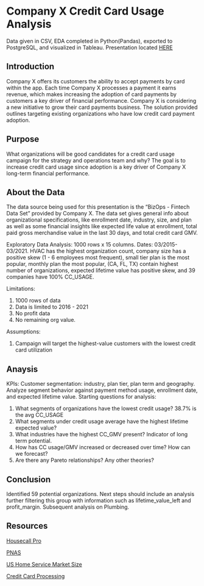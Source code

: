 # Company X Credit Card Usage Analysis
Data given in CSV, EDA completed in Python(Pandas), exported to PostgreSQL, and visualized in Tableau. 
Presentation located [HERE](https://github.com/josephmsmith/Company-X-CC-Usage-Analysis/blob/main/Fintech%20Service%20Company%20-%20CC%20USAGE%20ANALYSIS%20-%20Case%20Study.pdf)

## Introduction
Company X offers its customers the ability to accept payments by card within the app. 
Each time Company X processes a payment it earns revenue, which makes increasing the adoption of card payments by customers a key driver of financial performance. 
Company X is considering a new initiative to grow their card payments business. 
The solution provided outlines targeting existing organizations who have low credit card payment adoption.

## Purpose 
What organizations will be good candidates for a credit card usage campaign for the strategy and operations team and why? 
The goal is to increase credit card usage since adoption is a key driver of Company X long-term financial performance. 

## About the Data
The data source being used for this presentation is the “BizOps - Fintech Data Set” provided by Company X. The data set gives general info about organizational specifications, like enrollment date, industry, size, and plan as well as some financial insights like expected life value at enrollment, total paid gross merchandise value in the last 30 days, and total credit card GMV. 

Exploratory Data Analysis:
1000 rows x 15 columns. Dates: 03/2015-03/2021. HVAC has the highest organization count, company size has a positive skew (1 - 6 employees most frequent), small tier plan is the most popular, monthly plan the most popular, (CA, FL, TX) contain highest number of organizations, expected lifetime value has positive skew, and 39 companies have 100% CC_USAGE.

Limitations: 
1. 1000 rows of data
2. Data is limited to 2016 - 2021
3. No profit data
4. No remaining org value.

Assumptions: 
1. Campaign will target the highest-value customers with the lowest credit card utilization

## Anaysis
KPIs: Customer segmentation: industry, plan tier, plan term and geography. Analyze segment behavior against  payment method usage, enrollment date, and expected lifetime value. 
Starting questions for analysis:  
1. What segments of organizations have the lowest credit usage? 38.7% is the avg CC_USAGE
2. What segments under credit usage average have the highest lifetime expected value?
3. What industries have the highest CC_GMV present? Indicator of long term potential.
4. How has CC usage/GMV increased or decreased over time? How can we forecast?
5. Are there any Pareto relationships? Any other theories?

## Conclusion
Identified 59 potential organizations. Next steps should include an analysis further filtering this group with information such as lifetime_value_left and profit_margin. Subsequent analysis on Plumbing. 

## Resources
[Housecall Pro](https://www.housecallpro.com/)

[PNAS](https://www.pnas.org/doi/10.1073/pnas.2006991117#:~:text=Across%20the%20full%20sample%2C%2043,being%20less%20of%20a%20factor.)

[US Home Service Market Size](https://www.verifiedmarketresearch.com/product/us-home-service-market/)

[Credit Card Processing](https://www.merchantmaverick.com/the-complete-guide-to-credit-card-processing-rates-and-fees/)
